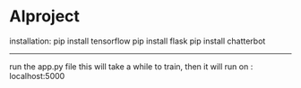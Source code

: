 # AIproject
installation:
pip install tensorflow
pip install flask
pip install chatterbot

****
run the app.py file
this will take a while to train, then it will run on : localhost:5000
